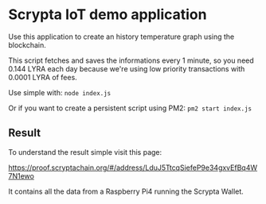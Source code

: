 # Scrypta IoT demo application

Use this application to create an history temperature graph using the blockchain.

This script fetches and saves the informations every 1 minute, so you need 0.144 LYRA each day because we're using low priority transactions with 0.0001 LYRA of fees.

Use simple with:
```node index.js```

Or if you want to create a persistent script using PM2:
```pm2 start index.js```

## Result

To understand the result simple visit this page:

https://proof.scryptachain.org/#/address/LduJ5TtcqSiefeP9e34gxvEfBq4W7N1ewo


It contains all the data from a Raspberry Pi4 running the Scrypta Wallet.